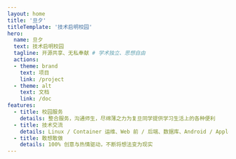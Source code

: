 ```yaml
---
layout: home
title: '旦夕'
titleTemplate: '技术启明校园'
hero:
  name: 旦夕
  text: 技术启明校园
  tagline: 开源共享、无私奉献 # 学术独立、思想自由
  actions:
  - theme: brand
    text: 项目
    link: /project
  - theme: alt
    text: 文档
    link: /doc
features:
  - title: 校园服务
    details: 整合服务，沟通师生，尽绵薄之力为复旦同学提供学习生活上的各种便利
  - title: 技术交流
    details: Linux / Container 运维、Web 前 / 后端、数据库、Android / Apple 原生、UI / UX 设计等全栈产业级技术开源共享
  - title: 敢想敢做
    details: 100% 创意与热情驱动，不断将想法变为现实
---
```

<!-- <script setup>
import IndexView from "./views/IndexView.vue";
</script>

<IndexView/> -->
